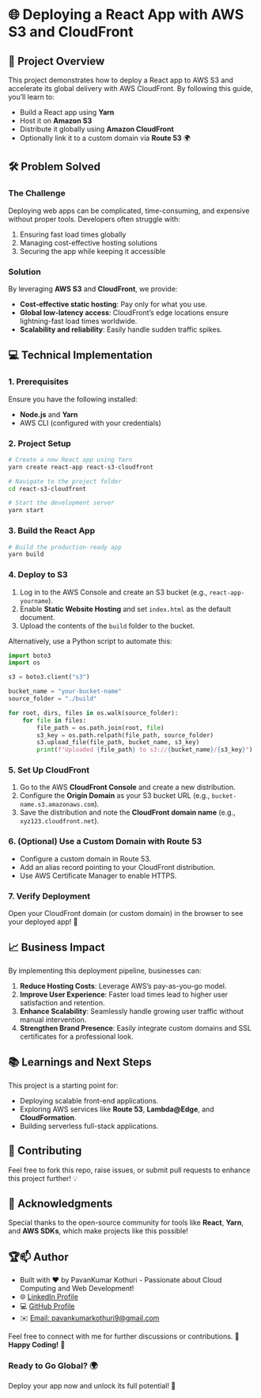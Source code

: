 # 🌐 Deploying a React App with AWS S3 and CloudFront

## 🚀 Project Overview

This project demonstrates how to deploy a React app to AWS S3 and accelerate its global delivery with AWS CloudFront. By following this guide, you’ll learn to:

- Build a React app using **Yarn**
- Host it on **Amazon S3**
- Distribute it globally using **Amazon CloudFront**
- Optionally link it to a custom domain via **Route 53** 🌍

## 🛠 Problem Solved

### The Challenge

Deploying web apps can be complicated, time-consuming, and expensive without proper tools. Developers often struggle with:

1. Ensuring fast load times globally
2. Managing cost-effective hosting solutions
3. Securing the app while keeping it accessible

### Solution

By leveraging **AWS S3** and **CloudFront**, we provide:

- **Cost-effective static hosting**: Pay only for what you use.
- **Global low-latency access**: CloudFront’s edge locations ensure lightning-fast load times worldwide.
- **Scalability and reliability**: Easily handle sudden traffic spikes.

## 💻 Technical Implementation

### 1. **Prerequisites**

Ensure you have the following installed:

- **Node.js** and **Yarn**
- AWS CLI (configured with your credentials)

### 2. **Project Setup**

```bash
# Create a new React app using Yarn
yarn create react-app react-s3-cloudfront

# Navigate to the project folder
cd react-s3-cloudfront

# Start the development server
yarn start
```

### 3. **Build the React App**

```bash
# Build the production-ready app
yarn build
```

### 4. **Deploy to S3**

1. Log in to the AWS Console and create an S3 bucket (e.g., `react-app-yourname`).
2. Enable **Static Website Hosting** and set `index.html` as the default document.
3. Upload the contents of the `build` folder to the bucket.

Alternatively, use a Python script to automate this:

```python
import boto3
import os

s3 = boto3.client("s3")

bucket_name = "your-bucket-name"
source_folder = "./build"

for root, dirs, files in os.walk(source_folder):
    for file in files:
        file_path = os.path.join(root, file)
        s3_key = os.path.relpath(file_path, source_folder)
        s3.upload_file(file_path, bucket_name, s3_key)
        print(f"Uploaded {file_path} to s3://{bucket_name}/{s3_key}")
```

### 5. **Set Up CloudFront**

1. Go to the AWS **CloudFront Console** and create a new distribution.
2. Configure the **Origin Domain** as your S3 bucket URL (e.g., `bucket-name.s3.amazonaws.com`).
3. Save the distribution and note the **CloudFront domain name** (e.g., `xyz123.cloudfront.net`).

### 6. **(Optional) Use a Custom Domain with Route 53**

- Configure a custom domain in Route 53.
- Add an alias record pointing to your CloudFront distribution.
- Use AWS Certificate Manager to enable HTTPS.

### 7. **Verify Deployment**

Open your CloudFront domain (or custom domain) in the browser to see your deployed app! 🎉

## 📈 Business Impact

By implementing this deployment pipeline, businesses can:

1. **Reduce Hosting Costs**: Leverage AWS’s pay-as-you-go model.
2. **Improve User Experience**: Faster load times lead to higher user satisfaction and retention.
3. **Enhance Scalability**: Seamlessly handle growing user traffic without manual intervention.
4. **Strengthen Brand Presence**: Easily integrate custom domains and SSL certificates for a professional look.

## 📚 Learnings and Next Steps

This project is a starting point for:

- Deploying scalable front-end applications.
- Exploring AWS services like **Route 53**, **Lambda@Edge**, and **CloudFormation**.
- Building serverless full-stack applications.

## 🤝 Contributing

Feel free to fork this repo, raise issues, or submit pull requests to enhance this project further! 💡

## 🙌 Acknowledgments

Special thanks to the open-source community for tools like **React**, **Yarn**, and **AWS SDKs**, which make projects like this possible!

## **🏆📫 Author**

- Built with ❤️ by PavanKumar Kothuri - Passionate about Cloud Computing and Web Development!
- 🌐 [LinkedIn Profile](https://www.linkedin.com/in/iamkpk/)
- 💻 [GitHub Profile](https://github.com/PavanKumarKothuri)  
- ✉️ [Email: pavankumarkothuri9@gmail.com](mailto:pavankumarkothuri9@gmail.com)

Feel free to connect with me for further discussions or contributions. 🌟 **Happy Coding!** 🚀

### Ready to Go Global? 🌍

Deploy your app now and unlock its full potential! 🚀